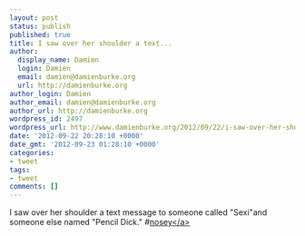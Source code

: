 ```yaml
---
layout: post
status: publish
published: true
title: I saw over her shoulder a text...
author:
  display_name: Damien
  login: Damien
  email: damien@damienburke.org
  url: http://damienburke.org
author_login: Damien
author_email: damien@damienburke.org
author_url: http://damienburke.org
wordpress_id: 2497
wordpress_url: http://www.damienburke.org/2012/09/22/i-saw-over-her-shoulder-a-text/
date: '2012-09-22 20:28:10 +0000'
date_gmt: '2012-09-23 01:28:10 +0000'
categories:
- tweet
tags:
- tweet
comments: []
---
```

<p>I saw over her shoulder a text message to someone called "Sexi"and someone else named "Pencil Dick." #<a href="http:&#47;&#47;search.twitter.com&#47;search?q=%23nosey" class="aktt_hashtag">nosey<&#47;a></p>
